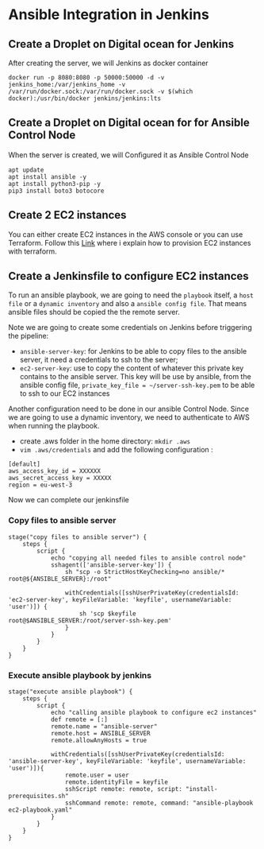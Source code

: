 # Ansible Integration in Jenkins

## Create a Droplet on Digital ocean for Jenkins

After creating the server, we will Jenkins as docker container

```
docker run -p 8080:8080 -p 50000:50000 -d -v jenkins_home:/var/jenkins_home -v
/var/run/docker.sock:/var/run/docker.sock -v $(which docker):/usr/bin/docker jenkins/jenkins:lts
```

## Create a Droplet on Digital ocean for for Ansible Control Node

When the server is created, we will Conﬁgured it as Ansible Control Node

```
apt update
apt install ansible -y
apt install python3-pip -y
pip3 install boto3 botocore
```

## Create 2 EC2 instances 

You can either create EC2 instances in the AWS console or you can use Terraform. 
Follow this [Link](https://github.com/hotiaDiallo/terraform-playground/tree/deploy-to-ec2) where i explain how to provision EC2 instances with terraform. 

## Create a Jenkinsfile to configure EC2 instances

To run an ansible playbook, we are going to need the `playbook` itself, a `host file` or a `dynamic inventory` and also a `ansible config file`. That means ansible files should be copied the the remote server.

Note we are going to create some credentials on Jenkins before triggering the pipeline: 
- `ansible-server-key`: for Jenkins to be able to copy files to the ansible server, it need a credentials to ssh to the server;
- `ec2-server-key`: use to copy the content of whatever this private key contains to the ansible server. This key will be use by ansible, from the ansible config file, `private_key_file = ~/server-ssh-key.pem` to be able to ssh to our EC2 instances

Another configuration need to be done in our ansible Control Node. Since we are going to use a dynamic inventory, we need to authenticate to AWS when running the playbook. 
- create .aws folder in the home directory: `mkdir .aws`
- `vim .aws/credentials` and add the following configuration : 
```
[default]
aws_access_key_id = XXXXXX
aws_secret_access_key = XXXXX
region = eu-west-3
```

Now we can complete our jenkinsfile 

### Copy files to ansible server

```
stage("copy files to ansible server") {
    steps {
        script {
            echo "copying all needed files to ansible control node"
            sshagent(['ansible-server-key']) {
                sh "scp -o StrictHostKeyChecking=no ansible/* root@${ANSIBLE_SERVER}:/root"

                withCredentials([sshUserPrivateKey(credentialsId: 'ec2-server-key', keyFileVariable: 'keyfile', usernameVariable: 'user')]) {
                    sh 'scp $keyfile root@$ANSIBLE_SERVER:/root/server-ssh-key.pem'
                }
            }
        }
    }
}
```

### Execute ansible playbook by jenkins

```
stage("execute ansible playbook") {
    steps {
        script {
            echo "calling ansible playbook to configure ec2 instances"
            def remote = [:]
            remote.name = "ansible-server"
            remote.host = ANSIBLE_SERVER
            remote.allowAnyHosts = true

            withCredentials([sshUserPrivateKey(credentialsId: 'ansible-server-key', keyFileVariable: 'keyfile', usernameVariable: 'user')]){
                remote.user = user
                remote.identityFile = keyfile
                sshScript remote: remote, script: "install-prerequisites.sh"
                sshCommand remote: remote, command: "ansible-playbook ec2-playbook.yaml"
            }
        }
    }
}
```


